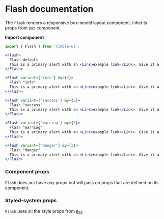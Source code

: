 # Flash documentation

The `Flash` renders a responsive box-model layout component. Inherits props from `Box` component.

**Import component**

```jsx
import { Flash } from 'rimble-ui';
```

```jsx
<Flash>
  Flash default
  This is a primary alert with an <Link>example link</Link>. Give it a click if you like.
</Flash>

<Flash variant={'info'} my={3}>
  Flash "info"
  This is a primary alert with an <Link>example link</Link>. Give it a click if you like.
</Flash>

<Flash variant={'success'} my={3}>
  Flash "success"
  This is a primary alert with an <Link>example link</Link>. Give it a click if you like.
</Flash>

<Flash variant={'warning'} my={3}>
  Flash "warning"
  This is a primary alert with an <Link>example link</Link>. Give it a click if you like.
</Flash>

<Flash variant={'danger'} my={3}>
  Flash "danger"
  This is a primary alert with an <Link>example link</Link>. Give it a click if you like.
</Flash>
```

<!-- STORY -->

### Component props

`Flash` does not have any props but will pass on props that are defined on its component.

### Styled-system props

`Flash` uses all the style props from [`Box`](https://consensys.github.io/rimble-ui/?path=/story/components-layout-box--documentation)
